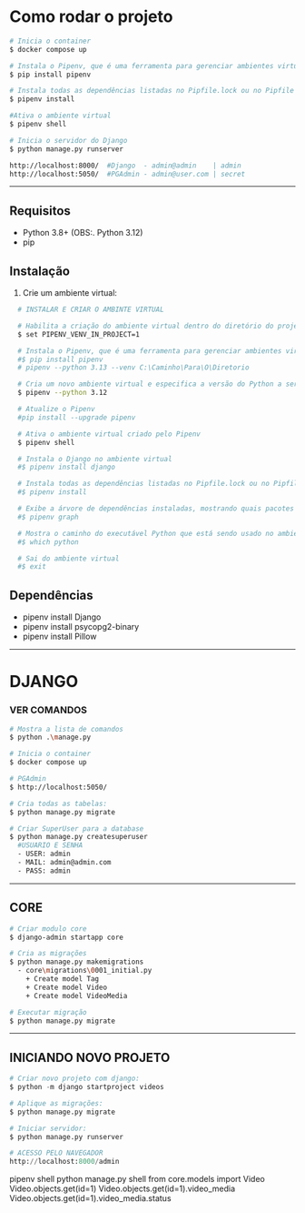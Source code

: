 # Como rodar o projeto

``` bash
# Inicia o container
$ docker compose up

# Instala o Pipenv, que é uma ferramenta para gerenciar ambientes virtuais e dependências em projetos Python
$ pip install pipenv

# Instala todas as dependências listadas no Pipfile.lock ou no Pipfile
$ pipenv install

#Ativa o ambiente virtual
$ pipenv shell

# Inicia o servidor do Django
$ python manage.py runserver

http://localhost:8000/  #Django  - admin@admin    | admin
http://localhost:5050/  #PGAdmin - admin@user.com | secret
```

---

## Requisitos
- Python 3.8+ (OBS:. Python 3.12)
- pip

## Instalação
1. Crie um ambiente virtual:

```bash
  # INSTALAR E CRIAR O AMBINTE VIRTUAL

  # Habilita a criação do ambiente virtual dentro do diretório do projeto
  $ set PIPENV_VENV_IN_PROJECT=1

  # Instala o Pipenv, que é uma ferramenta para gerenciar ambientes virtuais e dependências em projetos Python
  #$ pip install pipenv
  # pipenv --python 3.13 --venv C:\Caminho\Para\O\Diretorio

  # Cria um novo ambiente virtual e especifica a versão do Python a ser utilizada (3.12)
  $ pipenv --python 3.12

  # Atualize o Pipenv
  #pip install --upgrade pipenv

  # Ativa o ambiente virtual criado pelo Pipenv
  $ pipenv shell

  # Instala o Django no ambiente virtual
  #$ pipenv install django

  # Instala todas as dependências listadas no Pipfile.lock ou no Pipfile
  #$ pipenv install

  # Exibe a árvore de dependências instaladas, mostrando quais pacotes estão no ambiente
  #$ pipenv graph

  # Mostra o caminho do executável Python que está sendo usado no ambiente virtual
  #$ which python

  # Sai do ambiente virtual
  #$ exit
```

## Dependências

  - pipenv install Django
  - pipenv install psycopg2-binary
  - pipenv install Pillow

---
# DJANGO

### VER COMANDOS

``` bash
# Mostra a lista de comandos
$ python .\manage.py

# Inicia o container
$ docker compose up

# PGAdmin
$ http://localhost:5050/

# Cria todas as tabelas:
$ python manage.py migrate

# Criar SuperUser para a database
$ python manage.py createsuperuser
  #USUARIO E SENHA
  - USER: admin
  - MAIL: admin@admin.com
  - PASS: admin
```

---

## CORE

``` bash
# Criar modulo core
$ django-admin startapp core

# Cria as migrações
$ python manage.py makemigrations
  - core\migrations\0001_initial.py
    + Create model Tag
    + Create model Video
    + Create model VideoMedia

# Executar migração
$ python manage.py migrate
```
---

## INICIANDO NOVO PROJETO

```Python
# Criar novo projeto com django:
$ python -m django startproject videos

# Aplique as migrações:
$ python manage.py migrate

# Iniciar servidor:
$ python manage.py runserver

# ACESSO PELO NAVEGADOR
http://localhost:8000/admin
```


pipenv shell
python manage.py shell 
from core.models import Video
Video.objects.get(id=1)
Video.objects.get(id=1).video_media
Video.objects.get(id=1).video_media.status